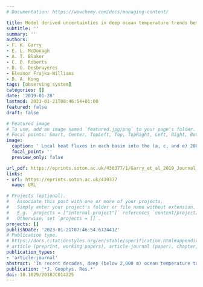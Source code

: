 ```yaml
---
# Documentation: https://wowchemy.com/docs/managing-content/

title: Model derived uncertainties in deep ocean temperature trends between 1990--2010
subtitle: ''
summary: ''
authors:
- F. K. Garry
- E. L. McDonagh
- A. T. Blaker
- C. D. Roberts
- D. G. Desbruyeres
- Eleanor Frajka-Williams
- B. A. King
tags: [observing system]
categories: []
date: '2019-01-28'
lastmod: 2023-01-21T08:46:54+01:00
featured: false
draft: false

# Featured image
# To use, add an image named `featured.jpg/png` to your page's folder.
# Focal points: Smart, Center, TopLeft, Top, TopRight, Left, Right, BottomLeft, Bottom, BottomRight.
image:
  caption: ' Local heat fluxes in each basin into the (a, c, and e) 2000 to 4000 m (b, d, and f) 4000 to 6000 m layers over the period 1990–2010. As labeled with (e) = (c) − (a) and (f) = (d) − (b).'
  focal_point: ''
  preview_only: false

url_pdf: https://eprints.soton.ac.uk/430377/1/Garry_et_al_2019_Journal_of_Geophysical_Research_Oceans.pdf
links:
- url: https://eprints.soton.ac.uk/430377
  name: URL

# Projects (optional).
#   Associate this post with one or more of your projects.
#   Simply enter your project's folder or file name without extension.
#   E.g. `projects = ["internal-project"]` references `content/project/deep-learning/index.md`.
#   Otherwise, set `projects = []`.
projects: []
publishDate: '2023-01-21T07:46:54.672441Z'
# Publication type.
# https://docs.citationstyles.org/en/stable/specification.html#appendix-iii-types
# article (preprint, working papers), article-journal (paper), chapter, dataset, document (catch all), motion_picture (video), post (post on online forum), post-weblog (post on blog), report (technical report, with container-title for chapter within larger report), software, thesis, citation-key (bibtex key) or citation-label (Ferr78, formatted as output label), doi, event-title (name of event), event-place (geographic location), keyword, language (e.g., en or de), license (copyright information), note (descriptive note), publisher, title, t
publication_types:
- 'article-journal'
abstract: 'In recent decades, deep (below 2,000 m) ocean temperature trends have been measured when scientific research vessels repeat the same lines across an ocean basin. Repeats typically happen once or twice a decade, and there are only a few repeated lines across each basin. The sparsity of data in both space and time will result in errors in the multidecadal temperature trends calculated from this data. Here, we use a state-of-the-art ocean model to show how trends calculated from observational-style sampling compare to trends calculated using all model data. For the period 1990–2010, we estimate the error that may exist in observed deep ocean trend estimates. Overall, around 80% of the below 2,000-m warming trend was captured by observational-style sampling in the model, so deep ocean warming in recent decades may have been underestimated. However, our results are based on only one model simulation. The largest sources of sampling error are found in the Atlantic, Southern, and Indian Oceans. For each basin, we reveal whether limited sampling in time or space contributes most error to the temperature trend estimate, and therefore in which regions temperature trend estimates would benefit from additional deep ocean sampling.'
publication: '*J. Geophys. Res.*'
doi: 10.1029/2018JC014225
---
```

